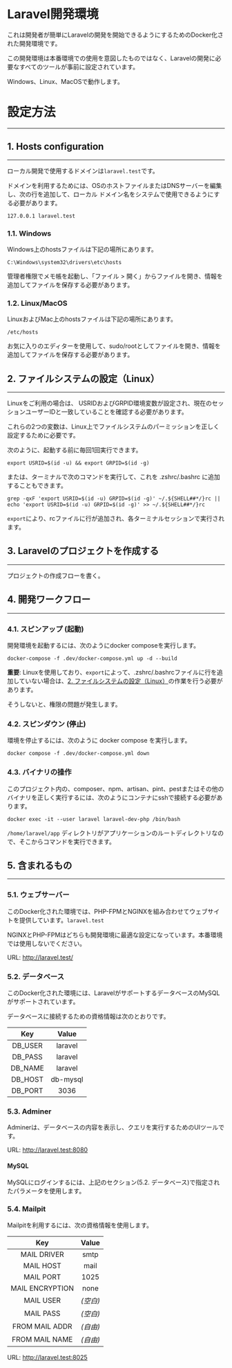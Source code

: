 # Laravel開発環境

これは開発者が簡単にLaravelの開発を開始できるようにするためのDocker化された開発環境です。

この開発環境は本番環境での使用を意図したものではなく、Laravelの開発に必要なすべてのツールが事前に設定されています。

Windows、Linux、MacOSで動作します。

# 設定方法

---

## 1. Hosts configuration

<a id="section_1"></a>

---

ローカル開発で使用するドメインは`laravel.test`です。

ドメインを利用するためには、OSのホストファイルまたはDNSサーバーを編集し、次の行を追加して、ローカル ドメイン名をシステムで使用できるようにする必要があります。

```
127.0.0.1 laravel.test
```

### 1.1. Windows

Windows上のhostsファイルは下記の場所にあります。

```
C:\Windows\system32\drivers\etc\hosts
```

管理者権限でメモ帳を起動し、「ファイル > 開く」からファイルを開き、情報を追加してファイルを保存する必要があります。

### 1.2. Linux/MacOS

LinuxおよびMac上のhostsファイルは下記の場所にあります。

```
/etc/hosts
```

お気に入りのエディターを使用して、sudo/rootとしてファイルを開き、情報を追加してファイルを保存する必要があります。

## 2. ファイルシステムの設定（Linux）

<a id="section_2"></a>

---

Linuxをご利用の場合は、 USRIDおよびGRPID環境変数が設定され、現在のセッションユーザーIDと一致していることを確認する必要があります。

これらの2つの変数は、Linux上でファイルシステムのパーミッションを正しく設定するために必要です。

次のように、起動する前に毎回1回実行できます。

```
export USRID=$(id -u) && export GRPID=$(id -g)
```

または、ターミナルで次のコマンドを実行して、これを .zshrc/.bashrc に追加することもできます。

```
grep -qxF 'export USRID=$(id -u) GRPID=$(id -g)' ~/.${SHELL##*/}rc || echo 'export USRID=$(id -u) GRPID=$(id -g)' >> ~/.${SHELL##*/}rc
```

`export`により、rcファイルに行が追加され、各ターミナルセッションで実行されます。

## 3. Laravelのプロジェクトを作成する

---

プロジェクトの作成フローを書く。

## 4. 開発ワークフロー

---

### 4.1. スピンアップ (起動)

開発環境を起動するには、次のようにdocker composeを実行します。

```
docker-compose -f .dev/docker-compose.yml up -d --build
```

**重要**: Linuxを使用しており、`export`によって、.zshrc/.bashrcファイルに行を追加していない場合は、[2. ファイルシステムの設定（Linux）](#section_2)の作業を行う必要があります。

そうしないと、権限の問題が発生します。

### 4.2. スピンダウン (停止)

環境を停止するには、次のように docker compose を実行します。

```
docker compose -f .dev/docker-compose.yml down
```

### 4.3. バイナリの操作

このプロジェクト内の、composer、npm、artisan、pint、pestまたはその他のバイナリを正しく実行するには、次のようにコンテナにsshで接続する必要があります。

```
docker exec -it --user laravel laravel-dev-php /bin/bash
```

`/home/laravel/app` ディレクトリがアプリケーションのルートディレクトリなので、そこからコマンドを実行できます。

## 5. 含まれるもの

---

### 5.1. ウェブサーバー

このDocker化された環境では、PHP-FPMとNGINXを組み合わせてウェブサイトを提供しています。`laravel.test`

NGINXとPHP-FPMはどちらも開発環境に最適な設定になっています。本番環境では使用しないでください。

URL: http://laravel.test/

### 5.2. データベース

このDocker化された環境には、LaravelがサポートするデータベースのMySQLがサポートされています。

データベースに接続するための資格情報は次のとおりです。

| Key | Value |
| :---: | :---: |
| DB_USER | laravel |
| DB_PASS | laravel |
| DB_NAME | laravel |
| DB_HOST | db-mysql |
| DB_PORT | 3036 |

### 5.3. Adminer

Adminerは、データベースの内容を表示し、クエリを実行するためのUIツールです。

URL: http://laravel.test:8080

#### MySQL

MySQLにログインするには、上記のセクション(5.2. データベース)で指定されたパラメータを使用します。

### 5.4. Mailpit

Mailpitを利用するには、次の資格情報を使用します。

| Key | Value |
| :---: | :---: |
| MAIL DRIVER | smtp |
| MAIL HOST | mail |
| MAIL PORT | 1025 |
| MAIL ENCRYPTION | none |
| MAIL USER | *(空白)* |
| MAIL PASS | *(空白)* |
| FROM MAIL ADDR | *(自由)* |
| FROM MAIL NAME | *(自由)* |

URL: http://laravel.test:8025

